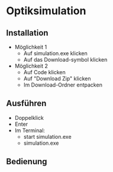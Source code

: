 # Optiksimulation
## Installation
* Möglichkeit 1
  * Auf simulation.exe klicken
  * Auf das Download-symbol klicken
* Möglichkeit 2
  * Auf Code klicken
  * Auf "Download Zip" klicken
  * Im Download-Ordner entpacken
## Ausführen
  * Doppelklick
  * Enter
  * Im Terminal:
      * start simulation.exe
      * simulation.exe
## Bedienung
